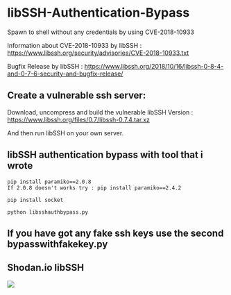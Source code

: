 # libSSH-Authentication-Bypass
Spawn to shell without any credentials by using CVE-2018-10933

Information about CVE-2018-10933 by libSSH : https://www.libssh.org/security/advisories/CVE-2018-10933.txt

Bugfix Release by libSSH : https://www.libssh.org/2018/10/16/libssh-0-8-4-and-0-7-6-security-and-bugfix-release/

## Create a vulnerable ssh server:

Download, uncompress and build the vulnerable libSSH Version : https://www.libssh.org/files/0.7/libssh-0.7.4.tar.xz

And then run libSSH on your own server.

## libSSH authentication bypass with tool that i wrote

```
pip install paramiko==2.0.8
If 2.0.8 doesn't works try : pip install paramiko==2.4.2

pip install socket

python libsshauthbypass.py
```

## If you have got any fake ssh keys use the second bypasswithfakekey.py


## Shodan.io libSSH

![](https://i.imgur.com/SWEfcGR.png)
